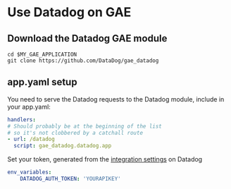 # Use Datadog on GAE

## Download the Datadog GAE module

```
cd $MY_GAE_APPLICATION
git clone https://github.com/DataDog/gae_datadog
```

## app.yaml setup

You need to serve the Datadog requests to the Datadog module, include in your app.yaml:
```yaml
handlers:
# Should probably be at the beginning of the list
# so it's not clobbered by a catchall route
- url: /datadog
  script: gae_datadog.datadog.app
```

Set your token, generated from the [integration settings](https://app.datadoghq.com/account/settings#integrations/google_app_engine) on Datadog
```yaml
env_variables:
    DATADOG_AUTH_TOKEN: 'YOURAPIKEY'
```
